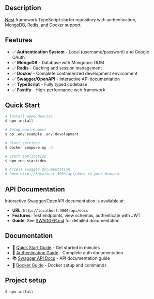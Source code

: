 ## Description

[Nest](https://github.com/nestjs/nest) framework TypeScript starter repository with authentication, MongoDB, Redis, and Docker support.

## Features

- ✅ **Authentication System** - Local (username/password) and Google OAuth
- ✅ **MongoDB** - Database with Mongoose ODM
- ✅ **Redis** - Caching and session management
- ✅ **Docker** - Complete containerized development environment
- ✅ **Swagger/OpenAPI** - Interactive API documentation
- ✅ **TypeScript** - Fully typed codebase
- ✅ **Fastify** - High-performance web framework

## Quick Start


```bash
# Install dependencies
$ npm install

# Setup environment
$ cp .env.example .env.development

# Start services
$ docker compose up -d

# Start application
$ npm run start:dev

# Access Swagger documentation
# Open http://localhost:3000/api/docs in your browser
```

## API Documentation

Interactive Swagger/OpenAPI documentation is available at:
- **URL**: `http://localhost:3000/api/docs`
- **Features**: Test endpoints, view schemas, authenticate with JWT
- **Guide**: See [SWAGGER.md](./SWAGGER.md) for detailed documentation

## Documentation

- 📖 [Quick Start Guide](./QUICKSTART.md) - Get started in minutes
- 🔐 [Authentication Guide](./AUTH.md) - Complete auth documentation
- 📚 [Swagger API Docs](./SWAGGER.md) - API documentation guide
- 🐳 [Docker Guide](./DOCKER.md) - Docker setup and commands

## Project setup

```bash
$ npm install
```





